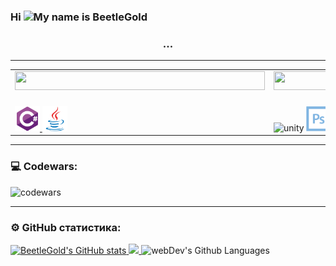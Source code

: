 ### Hi ![](https://user-images.githubusercontent.com/18350557/176309783-0785949b-9127-417c-8b55-ab5a4333674e.gif)My name is BeetleGold
<h3 align="center">...</h3>

---
<table>
  <tr>
    <td>
      <img src="https://img.shields.io/badge/ 💻  - Languages:____________________________ -blueviolet" width="400" height="30"/>
      <h3 align="left"></h3>
      <div>
        <a href="https://docs.microsoft.com/en-us/dotnet/csharp/" target="_blank" rel="noreferrer">
          <img src="https://raw.githubusercontent.com/devicons/devicon/master/icons/csharp/csharp-original.svg" title="C#" alt="csharp" width="40" height="40"/>
        </a>
        <a href="https://www.oracle.com/java/" target="_blank" rel="noreferrer">
          <img src="https://raw.githubusercontent.com/devicons/devicon/master/icons/java/java-original.svg" title="Java" alt="Java" width="40" height="40"/>
        </a>
      </div>
    </td>
    <td>
      <img src="https://img.shields.io/badge/ 🛠 - Tools:__________________________________________ -blueviolet" width="400" height="30"/>
      <h3 align="left"></h3>
      <div>
        <a>
          <img src="https://www.vectorlogo.zone/logos/unity3d/unity3d-icon.svg" title="Unity" alt="unity" width="40" height="40"/>
        </a>
        <a href="https://www.adobe.com/uk/products/photoshop.html" target="_blank" rel="noreferrer">
          <img src="https://raw.githubusercontent.com/devicons/devicon/master/icons/photoshop/photoshop-line.svg" title="Photoshop" alt="photoshop" width="40" height="40"/>
        </a>
        <a href="https://www.w3schools.com/cs/" target="_blank" rel="noreferrer">
          <img src="https://download.blender.org/branding/community/blender_community_badge_white.svg" title="Blender" alt="blender" width="40" height="40"/>
        </a>
      </div>
    </td>
  </tr>
</table>

---

<h3 align="left">💻 Codewars:</h3>

![codewars](https://www.codewars.com/users/BeetleGold/badges/large)

---

### ⚙️ GitHub статистика:

<a href="http://www.github.com/BeetleGold">
  <img height="173px" src="https://github-readme-stats.vercel.app/api?username=BeetleGold&show_icons=true&hide=&count_private=true&title_color=a855f7&text_color=facc15&icon_color=a855f7&bg_color=000000&hide_border=true&show_icons=true" alt="BeetleGold's GitHub stats" />
</a>

<a href="http://www.github.com/BeetleGold">
  <img height="173px" align="centr" src="https://github-readme-streak-stats.herokuapp.com/?user=BeetleGold&stroke=facc15&background=000000&ring=a855f7&fire=a855f7&currStreakNum=facc15&currStreakLabel=a855f7&sideNums=facc15&sideLabels=facc15&dates=facc15&hide_border=true" />
</a>
<img height="73px" align="centr" alt="webDev's Github Languages" src="https://github-readme-stats-sigma-five.vercel.app/api/top-langs/?username=BeetleGold&layout=compact&theme=vision-friendly-dark" />

<!--
**BeetleGold/BeetleGold** is a ✨ _special_ ✨ repository because its `README.md` (this file) appears on your GitHub profile.

Here are some ideas to get you started:

- 🔭 I’m currently working on ...
- 🌱 I’m currently learning ...
- 👯 I’m looking to collaborate on ...
- 🤔 I’m looking for help with ...
- 💬 Ask me about ...
- 📫 How to reach me: ...
- 😄 Pronouns: ...
- ⚡ Fun fact: ...
-->
